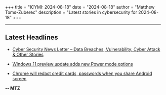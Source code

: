 +++
title = "ICYMI: 2024-08-18"
date = "2024-08-18"
author = "Matthew Toms-Zuberec"
description = "Latest stories in cybersecurity for 2024-08-18"
+++

---------------------------------------------------------------------------
## Latest Headlines
- [Cyber Security News Letter – Data Breaches, Vulnerability, Cyber Attack & Other Stories](https://cybersecuritynews.com/cyber-security-news-letter-august/)

- [Windows 11 preview update adds new Power mode options](https://www.bleepingcomputer.com/news/microsoft/windows-11-preview-update-adds-new-power-mode-options/)

- [Chrome will redact credit cards, passwords when you share Android screen](https://www.bleepingcomputer.com/news/google/chrome-will-redact-credit-cards-passwords-when-you-share-android-screen/)

**-- MTZ**